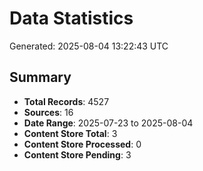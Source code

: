 # Data Statistics

Generated: 2025-08-04 13:22:43 UTC

## Summary

- **Total Records**: 4527
- **Sources**: 16
- **Date Range**: 2025-07-23 to 2025-08-04
- **Content Store Total**: 3
- **Content Store Processed**: 0
- **Content Store Pending**: 3
